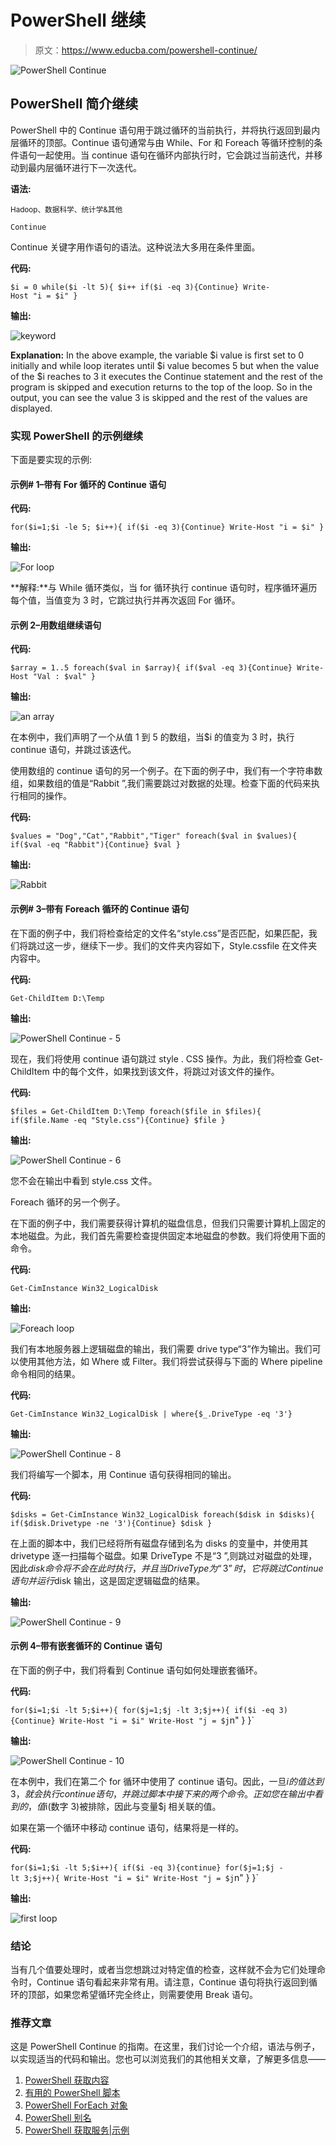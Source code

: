 # PowerShell 继续

> 原文：<https://www.educba.com/powershell-continue/>

![PowerShell Continue](img/6a532dc830a292d2d6d67cab470cc69d.png)



## PowerShell 简介继续

PowerShell 中的 Continue 语句用于跳过循环的当前执行，并将执行返回到最内层循环的顶部。Continue 语句通常与由 While、For 和 Foreach 等循环控制的条件语句一起使用。当 continue 语句在循环内部执行时，它会跳过当前迭代，并移动到最内层循环进行下一次迭代。

**语法:**

<small>Hadoop、数据科学、统计学&其他</small>

`Continue`

Continue 关键字用作语句的语法。这种说法大多用在条件里面。

**代码:**

`$i = 0
while($i -lt 5){
$i++
if($i -eq 3){Continue}
Write-Host "i = $i"
}`

**输出:**

![keyword](img/e763814a943964af1dd75b30dcb883df.png)



**Explanation:** In the above example, the variable $i value is first set to 0 initially and while loop iterates until $i value becomes 5 but when the value of the $i reaches to 3 it executes the Continue statement and the rest of the program is skipped and execution returns to the top of the loop. So in the output, you can see the value 3 is skipped and the rest of the values are displayed.

### 实现 PowerShell 的示例继续

下面是要实现的示例:

#### 示例# 1–带有 For 循环的 Continue 语句

**代码:**

`for($i=1;$i -le 5; $i++){
if($i -eq 3){Continue}
Write-Host "i = $i"
}`

**输出:**

![For loop](img/e2cf13ed0b1cb65d343e6690cf4ace1c.png)



**解释:**与 While 循环类似，当 for 循环执行 continue 语句时，程序循环遍历每个值，当值变为 3 时，它跳过执行并再次返回 For 循环。

#### 示例 2–用数组继续语句

**代码:**

`$array = 1..5
foreach($val in $array){
if($val -eq 3){Continue}
Write-Host "Val : $val"
}`

**输出:**

![an array](img/b1e2a666d9632bb63fc69f87973339c1.png)



在本例中，我们声明了一个从值 1 到 5 的数组，当$i 的值变为 3 时，执行 continue 语句，并跳过该迭代。

使用数组的 continue 语句的另一个例子。在下面的例子中，我们有一个字符串数组，如果数组的值是“Rabbit ”,我们需要跳过对数据的处理。检查下面的代码来执行相同的操作。

**代码:**

`$values = "Dog","Cat","Rabbit","Tiger"
foreach($val in $values){
if($val -eq "Rabbit"){Continue}
$val
}`

**输出:**

![Rabbit](img/563f715489331a9974f17838e05ca232.png)



#### 示例# 3–带有 Foreach 循环的 Continue 语句

在下面的例子中，我们将检查给定的文件名“style.css”是否匹配，如果匹配，我们将跳过这一步，继续下一步。我们的文件夹内容如下，Style.cssfile 在文件夹内容中。

**代码:**

`Get-ChildItem D:\Temp`

**输出:**

![PowerShell Continue - 5](img/82222cfbd44f48e67c9ce65df16b44f6.png)



现在，我们将使用 continue 语句跳过 style . CSS 操作。为此，我们将检查 Get-ChildItem 中的每个文件，如果找到该文件，将跳过对该文件的操作。

**代码:**

`$files = Get-ChildItem D:\Temp
foreach($file in $files){
if($file.Name -eq "Style.css"){Continue}
$file
}`

**输出:**

![PowerShell Continue - 6](img/5c288d42b6919b73491f47fa6c4c0fe1.png)



您不会在输出中看到 style.css 文件。

Foreach 循环的另一个例子。

在下面的例子中，我们需要获得计算机的磁盘信息，但我们只需要计算机上固定的本地磁盘。为此，我们首先需要检查提供固定本地磁盘的参数。我们将使用下面的命令。

**代码:**

`Get-CimInstance Win32_LogicalDisk`

**输出:**

![Foreach loop](img/83c621ceb073bc1aaba7c27ad11fa60c.png)



我们有本地服务器上逻辑磁盘的输出，我们需要 drive type“3”作为输出。我们可以使用其他方法，如 Where 或 Filter。我们将尝试获得与下面的 Where pipeline 命令相同的结果。

**代码:**

`Get-CimInstance Win32_LogicalDisk | where{$_.DriveType -eq '3'}`

**输出:**

![PowerShell Continue - 8](img/60da561cf26e041480ea62cf6f768d91.png)



我们将编写一个脚本，用 Continue 语句获得相同的输出。

**代码:**

`$disks = Get-CimInstance Win32_LogicalDisk
foreach($disk in $disks){
if($disk.Drivetype -ne '3'){Continue}
$disk
}`

在上面的脚本中，我们已经将所有磁盘存储到名为 disks 的变量中，并使用其 drivetype 逐一扫描每个磁盘。如果 DriveType 不是“3 ”,则跳过对磁盘的处理，因此$disk 命令将不会在此时执行，并且当 DriveType 为“3”时，它将跳过 Continue 语句并运行$disk 输出，这是固定逻辑磁盘的结果。

**输出:**

![PowerShell Continue - 9](img/13aec2e90a0e726666bfe4517df45d34.png)



#### 示例 4–带有嵌套循环的 Continue 语句

在下面的例子中，我们将看到 Continue 语句如何处理嵌套循环。

**代码:**

`for($i=1;$i -lt 5;$i++){
for($j=1;$j -lt 3;$j++){
if($i -eq 3){Continue}
Write-Host "i = $i"
Write-Host "j = $j`n"
}
}`

**输出:**

![PowerShell Continue - 10](img/b066f23f7017ff78b4015e478c61f6c6.png)



在本例中，我们在第二个 for 循环中使用了 continue 语句。因此，一旦$i 的值达到 3，就会执行 continue 语句，并跳过脚本中接下来的两个命令。正如您在输出中看到的，值$i(数字 3)被排除，因此与变量$j 相关联的值。

如果在第一个循环中移动 continue 语句，结果将是一样的。

**代码:**

`for($i=1;$i -lt 5;$i++){
if($i -eq 3){continue}
for($j=1;$j -lt 3;$j++){
Write-Host "i = $i"
Write-Host "j = $j`n"
}
}`

**输出:**

![first loop](img/7288f5ec2e30a03138f9e4a88699682f.png)



### 结论

当有几个值要处理时，或者当您想跳过对特定值的检查，这样就不会为它们处理命令时，Continue 语句看起来非常有用。请注意，Continue 语句将执行返回到循环的顶部，如果您希望循环完全终止，则需要使用 Break 语句。

### 推荐文章

这是 PowerShell Continue 的指南。在这里，我们讨论一个介绍，语法与例子，以实现适当的代码和输出。您也可以浏览我们的其他相关文章，了解更多信息——

1.  [PowerShell 获取内容](https://www.educba.com/powershell-get-content/)
2.  [有用的 PowerShell 脚本](https://www.educba.com/useful-powershell-scripts/)
3.  [PowerShell ForEach 对象](https://www.educba.com/powershell-foreach-object/)
4.  [PowerShell 别名](https://www.educba.com/powershell-alias/)
5.  [PowerShell 获取服务|示例](https://www.educba.com/powershell-get-service/)





